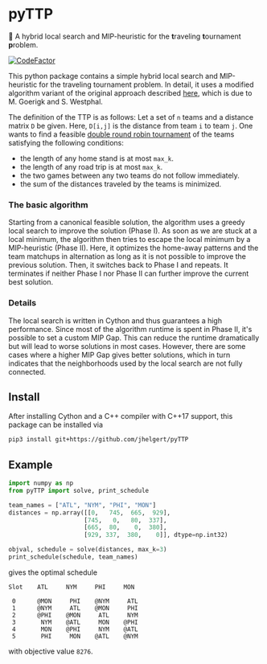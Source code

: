 # pyTTP

🏈 A hybrid local search and MIP-heuristic for the **t**raveling **t**ournament **p**roblem.

[![CodeFactor](https://www.codefactor.io/repository/github/jhelgert/pyttp/badge)](https://www.codefactor.io/repository/github/jhelgert/pyttp)

This python package contains a simple hybrid local search and MIP-heuristic for 
the traveling tournament problem.
In detail, it uses a modified algorithm variant of the original approach described 
[here](https://link.springer.com/article/10.1007%2Fs10479-014-1586-6), which is 
due to M. Goerigk and S. Westphal.

The definition of the TTP is as follows: Let a set of `n` teams and a distance 
matrix `D` be given. Here, `D[i,j]` is the distance from team `i` to team `j`. 
One wants to find a feasible 
[double round robin tournament](https://en.wikipedia.org/wiki/Round-robin_tournament) 
of the teams satisfying the following conditions:

- the length of any home stand is at most `max_k`.
- the length of any road trip is at most `max_k`.
- the two games between any two teams do not follow immediately.
- the sum of the distances traveled by the teams is minimized.

### The basic algorithm

Starting from a canonical feasible solution, the algorithm uses a greedy local 
search to improve the solution (Phase I). As soon as we are stuck at a local 
minimum, the algorithm then tries to escape the local minimum by a MIP-heuristic 
(Phase II). Here, it optimizes the home-away patterns and the team matchups in 
alternation as long as it is not possible to improve the previous solution. 
Then, it switches back to Phase I and repeats. It terminates if neither Phase I 
nor Phase II can further improve the current best solution.

### Details

The local search is written in Cython and thus guarantees a high performance. 
Since most of the algorithm runtime is spent in Phase II, it's possible to set a 
custom MIP Gap. This can reduce the runtime dramatically but will lead to worse 
solutions in most cases. However, there are some cases where a higher MIP Gap 
gives better solutions, which in turn indicates that the neighborhoods used by 
the local search are not fully connected.

## Install

After installing Cython and a C++ compiler with C++17 support, this package
can be installed via

``` bash
pip3 install git+https://github.com/jhelgert/pyTTP
```

## Example

``` python
import numpy as np
from pyTTP import solve, print_schedule

team_names = ["ATL", "NYM", "PHI", "MON"]
distances = np.array([[0,   745,  665,  929],
                     [745,   0,   80,  337],
                     [665,  80,    0,  380],
                     [929, 337,  380,    0]], dtype=np.int32)

objval, schedule = solve(distances, max_k=3)
print_schedule(schedule, team_names)
```

gives the optimal schedule

``` none
Slot    ATL     NYM     PHI     MON

 0      @MON     PHI    @NYM     ATL
 1      @NYM     ATL    @MON     PHI
 2      @PHI    @MON     ATL     NYM
 3       NYM    @ATL     MON    @PHI 
 4       MON    @PHI     NYM    @ATL 
 5       PHI     MON    @ATL    @NYM 
```

with objective value `8276`.
